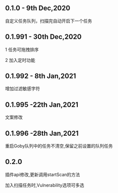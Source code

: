 ## 0.1.0 - 9th Dec,2020
自定义任务队列，扫描完自动开启下一个任务

## 0.1.991 - 30th Dec,2020
1 任务可拖拽排序

2 加入定时功能

## 0.1.992 - 8th Jan,2021
增加过滤敏感字符

## 0.1.995  -22th Jan,2021
文案修改

## 0.1.996  -28th Jan,2021
重启Goby队列中的任务不清空,保留之前设置的队列任务

## 0.2.0
插件api修改,更新调用startScan的方法

加入扫描任务时,Vulnerability选项可多选